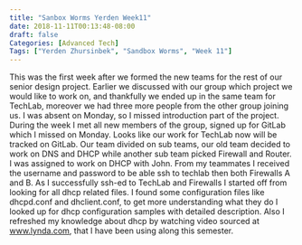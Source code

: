 ```yaml
---
title: "Sanbox Worms Yerden Week11"
date: 2018-11-11T00:13:48-08:00
draft: false
Categories: [Advanced Tech]
Tags: ["Yerden Zhursinbek", "Sandbox Worms", "Week 11"]
---
```


This was the first week after we formed the new teams for the rest of our senior design project. Earlier we discussed with our group which project we would like to work on, and thankfully we ended up in the same team for TechLab, moreover we had three more people from the other group joining us. I was absent on Monday, so I missed introduction part of the project. During the week I met all new members of the group, signed up for GitLab which I missed on Monday. Looks like our work for TechLab now will be tracked on GitLab.
Our team divided on sub teams, our old team decided to work on DNS and DHCP while another sub team picked Firewall and Router. I was assigned to work on DHCP with John. From my teammates I received the username and password to be able ssh to techlab then both Firewalls A and B. As I successfully ssh-ed to TechLab and Firewalls I started off from looking for all dhcp related files.
I found some configuration files like dhcpd.conf and dhclient.conf, to get more understanding what they do I looked up for dhcp configuration samples with detailed description. Also I refreshed my knowledge about dhcp by watching video sourced at www.lynda.com, that I have been using along this semester.  

